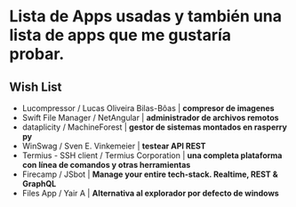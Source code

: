 # Lista de Apps usadas y también una lista de apps que me gustaría probar.

## Wish List

- Lucompressor / Lucas Oliveira Bilas-Bôas | **compresor de imagenes**
- Swift File Manager / NetAngular | __administrador de archivos remotos__
- dataplicity / MachineForest | **gestor de sistemas montados en rasperry py**
- WinSwag / Sven E. Vinkemeier | **testear API REST**
- Termius - SSH client / Termius Corporation | **una completa plataforma con línea de comandos y otras herramientas**
- Firecamp / JSbot | **Manage your entire tech-stack. Realtime, REST & GraphQL**
- Files App / Yair A | **Alternativa al explorador por defecto de windows**